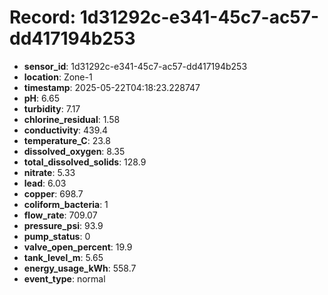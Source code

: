 # Record: 1d31292c-e341-45c7-ac57-dd417194b253

- **sensor_id**: 1d31292c-e341-45c7-ac57-dd417194b253
- **location**: Zone-1
- **timestamp**: 2025-05-22T04:18:23.228747
- **pH**: 6.65
- **turbidity**: 7.17
- **chlorine_residual**: 1.58
- **conductivity**: 439.4
- **temperature_C**: 23.8
- **dissolved_oxygen**: 8.35
- **total_dissolved_solids**: 128.9
- **nitrate**: 5.33
- **lead**: 6.03
- **copper**: 698.7
- **coliform_bacteria**: 1
- **flow_rate**: 709.07
- **pressure_psi**: 93.9
- **pump_status**: 0
- **valve_open_percent**: 19.9
- **tank_level_m**: 5.65
- **energy_usage_kWh**: 558.7
- **event_type**: normal